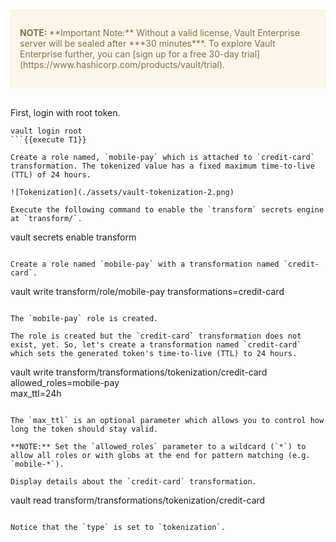 <div style="background-color:#fcf6ea; color:#866d42; border:1px solid #f8ebcf; padding:1em; border-radius:3px;">
<p><strong>NOTE: </strong>
**Important Note:** Without a valid license, Vault Enterprise server will be sealed after ***30 minutes***. To explore Vault Enterprise further, you can [sign up for a free 30-day trial](https://www.hashicorp.com/products/vault/trial).
</p></div>

<br />

First, login with root token.

```
vault login root
```{{execute T1}}

Create a role named, `mobile-pay` which is attached to `credit-card` transformation. The tokenized value has a fixed maximum time-to-live (TTL) of 24 hours.

![Tokenization](./assets/vault-tokenization-2.png)

Execute the following command to enable the `transform` secrets engine at `transform/`.

```
vault secrets enable transform
```{{execute T1}}

Create a role named `mobile-pay` with a transformation named `credit-card`.

```
vault write transform/role/mobile-pay transformations=credit-card
```{{execute T1}}

The `mobile-pay` role is created.

The role is created but the `credit-card` transformation does not exist, yet. So, let's create a transformation named `credit-card` which sets the generated token's time-to-live (TTL) to 24 hours.

```
vault write transform/transformations/tokenization/credit-card \
    allowed_roles=mobile-pay \
    max_ttl=24h
```{{execute T1}}

The `max_ttl` is an optional parameter which allows you to control how long the token should stay valid.

**NOTE:** Set the `allowed_roles` parameter to a wildcard (`*`) to allow all roles or with globs at the end for pattern matching (e.g. `mobile-*`).

Display details about the `credit-card` transformation.

```
vault read transform/transformations/tokenization/credit-card
```{{execute T1}}

Notice that the `type` is set to `tokenization`.
